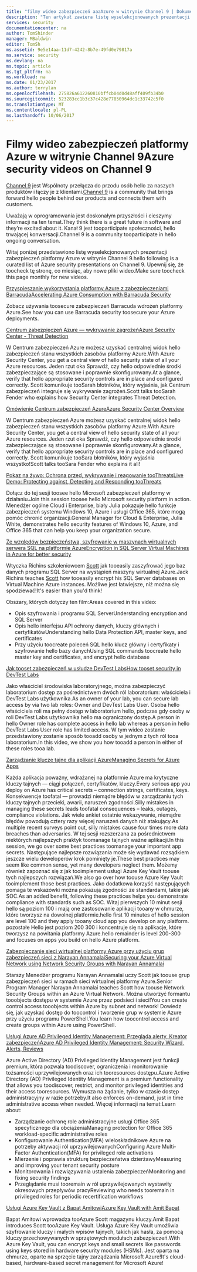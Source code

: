 ```yaml
---
title: "filmy wideo zabezpieczeń aaaAzure w witrynie Channel 9 | Dokumentacja firmy Microsoft"
description: "Ten artykuł zawiera listę wyselekcjonowanych prezentacji zabezpieczeń platformy Azure w witrynie Channel 9. Kanał 9 jest społeczność łączącego hello osoby korzystające z naszych produktów osobom hello za naszych produktów."
services: security
documentationcenter: na
author: TomShinder
manager: MBaldwin
editor: TomSh
ms.assetid: 9e5e14aa-11d7-4242-8b7e-49fd0e79817a
ms.service: security
ms.devlang: na
ms.topic: article
ms.tgt_pltfrm: na
ms.workload: na
ms.date: 01/23/2017
ms.author: terrylan
ms.openlocfilehash: 275826a612260810bffcb04d0d48aff409fb34b0
ms.sourcegitcommit: 523283cc1b3c37c428e77850964dc1c33742c5f0
ms.translationtype: MT
ms.contentlocale: pl-PL
ms.lasthandoff: 10/06/2017
---
```

# <a name="azure-security-videos-on-channel-9"></a><span data-ttu-id="261f4-104">Filmy wideo zabezpieczeń platformy Azure w witrynie Channel 9</span><span class="sxs-lookup"><span data-stu-id="261f4-104">Azure security videos on Channel 9</span></span>
<span data-ttu-id="261f4-105">[Channel 9](https://channel9.msdn.com/) jest Wspólnoty przełącza do przodu osób hello za naszych produktów i łączy je z klientami.</span><span class="sxs-lookup"><span data-stu-id="261f4-105">[Channel 9](https://channel9.msdn.com/) is a community that brings forward hello people behind our products and connects them with customers.</span></span>

<span data-ttu-id="261f4-106">Uważają w oprogramowania jest doskonałym przyszłości i cieszymy informacji na ten temat.</span><span class="sxs-lookup"><span data-stu-id="261f4-106">They think there is a great future in software and they’re excited about it.</span></span> <span data-ttu-id="261f4-107">Kanał 9 jest tooparticipate społeczności, hello trwającej konwersacji.</span><span class="sxs-lookup"><span data-stu-id="261f4-107">Channel 9 is a community tooparticipate in hello ongoing conversation.</span></span>

<span data-ttu-id="261f4-108">Witaj poniżej przedstawiono listę wyselekcjonowanych prezentacji zabezpieczeń platformy Azure w witrynie Channel 9.</span><span class="sxs-lookup"><span data-stu-id="261f4-108">hello following is a curated list of Azure security presentations on Channel 9.</span></span> <span data-ttu-id="261f4-109">Upewnij się, że toocheck tę stronę, co miesiąc, aby nowe pliki wideo.</span><span class="sxs-lookup"><span data-stu-id="261f4-109">Make sure toocheck this page monthly for new videos.</span></span>

[<span data-ttu-id="261f4-110">Przyspieszanie wykorzystania platformy Azure z zabezpieczeniami Barracuda</span><span class="sxs-lookup"><span data-stu-id="261f4-110">Accelerating Azure Consumption with Barracuda Security</span></span>](https://channel9.msdn.com/events/Microsoft-Azure-Marketplace-ISV-Solutions-Webinar-Series/Webinar-1-Accelerating-Azure-Consumption-with-Barracuda-Security/Webinar-1-Accelerating-Azure-Consumption-with-Barracuda-Security)

<span data-ttu-id="261f4-111">Zobacz używania toosecure zabezpieczeń Barracuda wdrożeń platformy Azure.</span><span class="sxs-lookup"><span data-stu-id="261f4-111">See how you can use Barracuda security toosecure your Azure deployments.</span></span>

[<span data-ttu-id="261f4-112">Centrum zabezpieczeń Azure — wykrywanie zagrożeń</span><span class="sxs-lookup"><span data-stu-id="261f4-112">Azure Security Center - Threat Detection</span></span>](https://channel9.msdn.com/Shows/Azure-Friday/Azure-Security-Center-Threat-Detection)

<span data-ttu-id="261f4-113">W Centrum zabezpieczeń Azure możesz uzyskać centralnej widok hello zabezpieczeń stanu wszystkich zasobów platformy Azure.</span><span class="sxs-lookup"><span data-stu-id="261f4-113">With Azure Security Center, you get a central view of hello security state of all your Azure resources.</span></span> <span data-ttu-id="261f4-114">Jeden rzut oka Sprawdź, czy hello odpowiednie środki zabezpieczające są stosowane i poprawnie skonfigurowany.</span><span class="sxs-lookup"><span data-stu-id="261f4-114">At a glance, verify that hello appropriate security controls are in place and configured correctly.</span></span> <span data-ttu-id="261f4-115">Scott komunikuje tooSarah błotników, który wyjaśnia, jak Centrum zabezpieczeń integruje się wykrywanie zagrożeń.</span><span class="sxs-lookup"><span data-stu-id="261f4-115">Scott talks tooSarah Fender who explains how Security Center integrates Threat Detection.</span></span>

[<span data-ttu-id="261f4-116">Omówienie Centrum zabezpieczeń Azure</span><span class="sxs-lookup"><span data-stu-id="261f4-116">Azure Security Center Overview</span></span>](https://channel9.msdn.com/Shows/Azure-Friday/Azure-Security-Center-Overview)

<span data-ttu-id="261f4-117">W Centrum zabezpieczeń Azure możesz uzyskać centralnej widok hello zabezpieczeń stanu wszystkich zasobów platformy Azure.</span><span class="sxs-lookup"><span data-stu-id="261f4-117">With Azure Security Center, you get a central view of hello security state of all your Azure resources.</span></span> <span data-ttu-id="261f4-118">Jeden rzut oka Sprawdź, czy hello odpowiednie środki zabezpieczające są stosowane i poprawnie skonfigurowany.</span><span class="sxs-lookup"><span data-stu-id="261f4-118">At a glance, verify that hello appropriate security controls are in place and configured correctly.</span></span> <span data-ttu-id="261f4-119">Scott komunikuje tooSara błotników, który wyjaśnia wszystko!</span><span class="sxs-lookup"><span data-stu-id="261f4-119">Scott talks tooSara Fender who explains it all!</span></span>

[<span data-ttu-id="261f4-120">Pokaz na żywo: Ochrona przed, wykrywanie i reagowanie tooThreats</span><span class="sxs-lookup"><span data-stu-id="261f4-120">Live Demo: Protecting against, Detecting and Responding tooThreats</span></span>](https://channel9.msdn.com/events/Virtual-Security-Summit/Virtual-Security-Summit-2016/Live-Demo-Protecting-against-Detecting-and-Responding-to-Threats)

<span data-ttu-id="261f4-121">Dołącz do tej sesji toosee hello Microsoft zabezpieczeń platformy w działaniu.</span><span class="sxs-lookup"><span data-stu-id="261f4-121">Join this session toosee hello Microsoft security platform in action.</span></span> <span data-ttu-id="261f4-122">Menedżer ogólne Cloud i Enterprise, biały Julia pokazuje hello funkcje zabezpieczeń systemu Windows 10, Azure i usługi Office 365, które mogą pomóc chronić organizacji.</span><span class="sxs-lookup"><span data-stu-id="261f4-122">General Manager for Cloud & Enterprise, Julia White, demonstrates hello security features of Windows 10, Azure, and Office 365 that can help you keep your organization secure.</span></span>

[<span data-ttu-id="261f4-123">Ze względów bezpieczeństwa, szyfrowanie w maszynach wirtualnych serwera SQL na platformie Azure</span><span class="sxs-lookup"><span data-stu-id="261f4-123">Encryption in SQL Server Virtual Machines in Azure for better security</span></span>](https://channel9.msdn.com/Shows/Azure-Friday/Encryption-in-SQL-Azure-for-better-security)

<span data-ttu-id="261f4-124">Wtyczka Richins szkoleniowcem [Scott](https://channel9.msdn.com/Niners/Glucose) jak tooeasily zaszyfrować jego baz danych programu SQL Server na wystąpień maszyny wirtualnej Azure.</span><span class="sxs-lookup"><span data-stu-id="261f4-124">Jack Richins teaches [Scott](https://channel9.msdn.com/Niners/Glucose) how tooeasily encrypt his SQL Server databases on Virtual Machine Azure instances.</span></span> <span data-ttu-id="261f4-125">Możliwe jest łatwiejsze, niż można się spodziewać!</span><span class="sxs-lookup"><span data-stu-id="261f4-125">It's easier than you'd think!</span></span>

<span data-ttu-id="261f4-126">Obszary, których dotyczy ten film:</span><span class="sxs-lookup"><span data-stu-id="261f4-126">Areas covered in this video:</span></span>

* <span data-ttu-id="261f4-127">Opis szyfrowania i programu SQL Server</span><span class="sxs-lookup"><span data-stu-id="261f4-127">Understanding encryption and SQL Server</span></span>
* <span data-ttu-id="261f4-128">Opis hello interfejsu API ochrony danych, kluczy głównych i certyfikatów</span><span class="sxs-lookup"><span data-stu-id="261f4-128">Understanding hello Data Protection API, master keys, and certificates</span></span>
* <span data-ttu-id="261f4-129">Przy użyciu toocreate poleceń SQL hello klucz główny i certyfikaty i szyfrowanie hello bazy danych</span><span class="sxs-lookup"><span data-stu-id="261f4-129">Using SQL commands toocreate hello master key and certificates, and encrypt hello database</span></span>

[<span data-ttu-id="261f4-130">Jak tooset zabezpieczeń w usłudze DevTest Labs</span><span class="sxs-lookup"><span data-stu-id="261f4-130">How tooset security in DevTest Labs</span></span>](https://channel9.msdn.com/Blogs/Azure/How-to-set-security-in-your-DevTest-Lab)

<span data-ttu-id="261f4-131">Jako właściciel środowiska laboratoryjnego, można zabezpieczyć laboratorium dostęp za pośrednictwem dwóch ról laboratorium: właściciela i DevTest Labs użytkownika.</span><span class="sxs-lookup"><span data-stu-id="261f4-131">As an owner of your lab, you can secure lab access by via two lab roles: Owner and DevTest Labs User.</span></span> <span data-ttu-id="261f4-132">Osoba hello właściciela roli ma pełny dostęp w laboratorium hello, podczas gdy osoby w roli DevTest Labs użytkownika hello ma ograniczony dostęp.</span><span class="sxs-lookup"><span data-stu-id="261f4-132">A person in hello Owner role has complete access in hello lab whereas a person in hello DevTest Labs User role has limited access.</span></span> <span data-ttu-id="261f4-133">W tym wideo zostanie przedstawiony zostanie sposób tooadd osoby w jednym z tych ról tooa laboratorium.</span><span class="sxs-lookup"><span data-stu-id="261f4-133">In this video, we show you how tooadd a person in either of these roles tooa lab.</span></span>

[<span data-ttu-id="261f4-134">Zarządzanie klucze tajne dla aplikacji Azure</span><span class="sxs-lookup"><span data-stu-id="261f4-134">Managing Secrets for Azure Apps</span></span>](https://channel9.msdn.com/events/Build/2016/P456)

<span data-ttu-id="261f4-135">Każda aplikacja poważny, wdrażanej na platformie Azure ma krytyczne kluczy tajnych — ciągi połączeń, certyfikatów, kluczy.</span><span class="sxs-lookup"><span data-stu-id="261f4-135">Every serious app you deploy on Azure has critical secrets – connection strings, certificates, keys.</span></span> <span data-ttu-id="261f4-136">Konsekwencje toofatal — prowadzi niemądre błędów w zarządzaniu tych kluczy tajnych przecieki, awarii, naruszeń zgodności.</span><span class="sxs-lookup"><span data-stu-id="261f4-136">Silly mistakes in managing these secrets leads toofatal consequences – leaks, outages, compliance violations.</span></span> <span data-ttu-id="261f4-137">Jak wiele ankiet ostatnie wskazywanie, niemądre błędów powodują cztery razy więcej naruszeń danych niż atakujący.</span><span class="sxs-lookup"><span data-stu-id="261f4-137">As multiple recent surveys point out, silly mistakes cause four times more data breaches than adversaries.</span></span> <span data-ttu-id="261f4-138">W tej sesji rozszerzana za pośrednictwem niektórych najlepszych praktyk toomanage tajnych ważne aplikacji.</span><span class="sxs-lookup"><span data-stu-id="261f4-138">In this session, we go over some best practices toomanage your important app secrets.</span></span> <span data-ttu-id="261f4-139">Następujące najlepsze rozwiązania może się wydawać rozsądkiem jeszcze wielu deweloperów krok pominięty je.</span><span class="sxs-lookup"><span data-stu-id="261f4-139">These best practices may seem like common sense, yet many developers neglect them.</span></span> <span data-ttu-id="261f4-140">Możemy również zapoznać się z jak tooimplement usługi Azure Key Vault toouse tych najlepszych rozwiązań.</span><span class="sxs-lookup"><span data-stu-id="261f4-140">We also go over how toouse Azure Key Vault tooimplement those best practices.</span></span> <span data-ttu-id="261f4-141">Jako dodatkowa korzyść następujących pomaga te wskazówki można pokazują zgodności ze standardami, takie jak SOC.</span><span class="sxs-lookup"><span data-stu-id="261f4-141">As an added benefit, following these practices helps you demonstrate compliance with standards such as SOC.</span></span> <span data-ttu-id="261f4-142">Witaj pierwszych 10 minut sesji hello są poziom 100 i mają one zastosowanie aplikacji tooany w chmurze, które tworzysz na dowolnej platformie.</span><span class="sxs-lookup"><span data-stu-id="261f4-142">hello first 10 minutes of hello session are level 100 and they apply tooany cloud app you develop on any platform.</span></span> <span data-ttu-id="261f4-143">pozostałe Hello jest poziom 200 300 i koncentruje się na aplikacje, które tworzysz na powitania platformy Azure.</span><span class="sxs-lookup"><span data-stu-id="261f4-143">hello remainder is level 200-300 and focuses on apps you build on hello Azure platform.</span></span>

[<span data-ttu-id="261f4-144">Zabezpieczanie sieci wirtualnej platformy Azure przy użyciu grup zabezpieczeń sieci z Narayan Annamalai</span><span class="sxs-lookup"><span data-stu-id="261f4-144">Securing your Azure Virtual Network using Network Security Groups with Narayan Annamalai</span></span>](https://channel9.msdn.com/Shows/Azure-Friday/Sucruing-your-Azure-Virtual-Network-using-Network-ACLs-with-Narayan-Annamalai)

<span data-ttu-id="261f4-145">Starszy Menedżer programu Narayan Annamalai uczy Scott jak toouse grup zabezpieczeń sieci w ramach sieci wirtualnej platformy Azure.</span><span class="sxs-lookup"><span data-stu-id="261f4-145">Senior Program Manager Narayan Annamalai teaches Scott how toouse Network Security Groups within an Azure Virtual Network.</span></span> <span data-ttu-id="261f4-146">Można utworzyć formantu tooobjects dostępu w systemie Azure przez podsieci i sieci!</span><span class="sxs-lookup"><span data-stu-id="261f4-146">You can create control access tooobjects within Azure by subnet and network!</span></span> <span data-ttu-id="261f4-147">Dowiedz się, jak uzyskać dostęp do toocontrol i tworzenie grup w systemie Azure przy użyciu programu PowerShell.</span><span class="sxs-lookup"><span data-stu-id="261f4-147">You learn how toocontrol access and create groups within Azure using PowerShell.</span></span>

[<span data-ttu-id="261f4-148">Usługi Azure AD Privileged Identity Management: Przegląda alerty, Kreator zabezpieczeń</span><span class="sxs-lookup"><span data-stu-id="261f4-148">Azure AD Privileged Identity Management: Security Wizard, Alerts, Reviews</span></span>](https://channel9.msdn.com/Series/Azure-Active-Directory-Videos-Demos/Azure-AD-Privileged-Identity-Management-Security-Wizard-Alerts-Reviews)

<span data-ttu-id="261f4-149">Azure Active Directory (AD) Privileged Identity Management jest funkcji premium, która pozwala toodiscover, ograniczenia i monitorowanie tożsamości uprzywilejowanych oraz ich tooresources dostępu.</span><span class="sxs-lookup"><span data-stu-id="261f4-149">Azure Active Directory (AD) Privileged Identity Management is a premium functionality that allows you toodiscover, restrict, and monitor privileged identities and their access tooresources.</span></span> <span data-ttu-id="261f4-150">Wymusza na żądanie, tylko w czasie dostęp administracyjny w razie potrzeby.</span><span class="sxs-lookup"><span data-stu-id="261f4-150">It also enforces on-demand, just in time administrative access when needed.</span></span> <span data-ttu-id="261f4-151">Więcej informacji na temat:</span><span class="sxs-lookup"><span data-stu-id="261f4-151">Learn about:</span></span>

* <span data-ttu-id="261f4-152">Zarządzanie ochronę role administracyjne usługi Office 365 specyficznego dla obciążenia</span><span class="sxs-lookup"><span data-stu-id="261f4-152">Managing protection for Office 365 workload-specific administrative roles</span></span>
* <span data-ttu-id="261f4-153">Konfigurowanie Authentication(MFA) wieloskładnikowe Azure na potrzeby aktywacji ról uprzywilejowanych</span><span class="sxs-lookup"><span data-stu-id="261f4-153">Configuring Azure Multi-Factor Authentication(MFA) for privileged role activations</span></span>
* <span data-ttu-id="261f4-154">Mierzenie i poprawia strukturę bezpieczeństwa dzierżawy</span><span class="sxs-lookup"><span data-stu-id="261f4-154">Measuring and improving your tenant security posture</span></span>
* <span data-ttu-id="261f4-155">Monitorowania i rozwiązywania ustalenia zabezpieczeń</span><span class="sxs-lookup"><span data-stu-id="261f4-155">Monitoring and fixing security findings</span></span>
* <span data-ttu-id="261f4-156">Przeglądanie musi tooremain w ról uprzywilejowanych wystawiły okresowych przepływów pracy</span><span class="sxs-lookup"><span data-stu-id="261f4-156">Reviewing who needs tooremain in privileged roles for periodic recertification workflows</span></span>

[<span data-ttu-id="261f4-157">Usługi Azure Key Vault z Bapat Amitowi</span><span class="sxs-lookup"><span data-stu-id="261f4-157">Azure Key Vault with Amit Bapat</span></span>](https://channel9.msdn.com/Shows/Azure-Friday/Azure-Key-Vault-with-Amit-Bapat)

<span data-ttu-id="261f4-158">Bapat Amitowi wprowadza tooAzure Scott magazynu kluczy.</span><span class="sxs-lookup"><span data-stu-id="261f4-158">Amit Bapat introduces Scott tooAzure Key Vault.</span></span> <span data-ttu-id="261f4-159">Usługa Azure Key Vault umożliwia szyfrowanie kluczy i małych wpisów tajnych, takich jak hasła, za pomocą kluczy przechowywanych w sprzętowych modułach zabezpieczeń.</span><span class="sxs-lookup"><span data-stu-id="261f4-159">With Azure Key Vault, you can encrypt keys and small secrets like passwords using keys stored in hardware security modules (HSMs).</span></span> <span data-ttu-id="261f4-160">Jest oparta na chmurze, oparte na sprzęcie tajny zarządzania Microsoft Azure!</span><span class="sxs-lookup"><span data-stu-id="261f4-160">It's cloud-based, hardware-based secret management for Microsoft Azure!</span></span>
